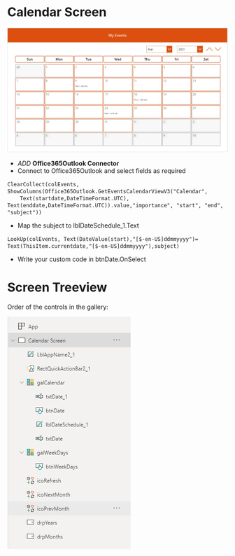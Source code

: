 # Calendar Screen

![Calendar](./images/calendar.JPG?raw=true)


- *ADD* **Office365Outlook Connector**
- Connect to Office365Outlook and select fields as required
```
ClearCollect(colEvents, ShowColumns(Office365Outlook.GetEventsCalendarViewV3("Calendar", 
    Text(startdate,DateTimeFormat.UTC), Text(enddate,DateTimeFormat.UTC)).value,"importance", "start", "end", "subject"))
```
- Map the subject to lblDateSchedule_1.Text

```
LookUp(colEvents, Text(DateValue(start),"[$-en-US]ddmmyyyy")= Text(ThisItem.currentdate,"[$-en-US]ddmmyyyy"),subject)
```

- Write your custom code in btnDate.OnSelect

# Screen Treeview

Order of the controls in the gallery:

![Treeview](./images/treeview.JPG?raw=true)
